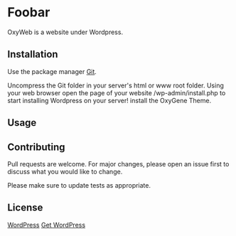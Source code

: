 # Foobar

OxyWeb is a website under Wordpress.

## Installation

Use the package manager [Git](https://github.com/Doctrix/OxyWeb.git).

Uncompress the Git folder in your server's html or www root folder.
Using your web browser open the page of your website /wp-admin/install.php to start installing Wordpress on your server!
install the OxyGene Theme.

## Usage


## Contributing
Pull requests are welcome. For major changes, please open an issue first to discuss what you would like to change.

Please make sure to update tests as appropriate.

## License
[WordPress](https://wordpress.org/about/license/)
[Get WordPress](https://wordpress.org/download/)